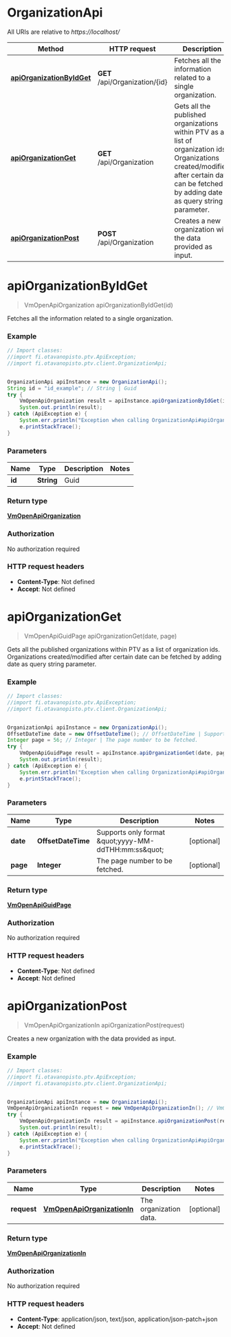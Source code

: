 # OrganizationApi

All URIs are relative to *https://localhost/*

Method | HTTP request | Description
------------- | ------------- | -------------
[**apiOrganizationByIdGet**](OrganizationApi.md#apiOrganizationByIdGet) | **GET** /api/Organization/{id} | Fetches all the information related to a single organization.
[**apiOrganizationGet**](OrganizationApi.md#apiOrganizationGet) | **GET** /api/Organization | Gets all the published organizations within PTV as a list of organization ids.              Organizations created/modified after certain date can be fetched by adding date as query string parameter.
[**apiOrganizationPost**](OrganizationApi.md#apiOrganizationPost) | **POST** /api/Organization | Creates a new organization with the data provided as input.


<a name="apiOrganizationByIdGet"></a>
# **apiOrganizationByIdGet**
> VmOpenApiOrganization apiOrganizationByIdGet(id)

Fetches all the information related to a single organization.

### Example
```java
// Import classes:
//import fi.otavanopisto.ptv.ApiException;
//import fi.otavanopisto.ptv.client.OrganizationApi;


OrganizationApi apiInstance = new OrganizationApi();
String id = "id_example"; // String | Guid
try {
    VmOpenApiOrganization result = apiInstance.apiOrganizationByIdGet(id);
    System.out.println(result);
} catch (ApiException e) {
    System.err.println("Exception when calling OrganizationApi#apiOrganizationByIdGet");
    e.printStackTrace();
}
```

### Parameters

Name | Type | Description  | Notes
------------- | ------------- | ------------- | -------------
 **id** | **String**| Guid |

### Return type

[**VmOpenApiOrganization**](VmOpenApiOrganization.md)

### Authorization

No authorization required

### HTTP request headers

 - **Content-Type**: Not defined
 - **Accept**: Not defined

<a name="apiOrganizationGet"></a>
# **apiOrganizationGet**
> VmOpenApiGuidPage apiOrganizationGet(date, page)

Gets all the published organizations within PTV as a list of organization ids.              Organizations created/modified after certain date can be fetched by adding date as query string parameter.

### Example
```java
// Import classes:
//import fi.otavanopisto.ptv.ApiException;
//import fi.otavanopisto.ptv.client.OrganizationApi;


OrganizationApi apiInstance = new OrganizationApi();
OffsetDateTime date = new OffsetDateTime(); // OffsetDateTime | Supports only format \"yyyy-MM-ddTHH:mm:ss\"
Integer page = 56; // Integer | The page number to be fetched.
try {
    VmOpenApiGuidPage result = apiInstance.apiOrganizationGet(date, page);
    System.out.println(result);
} catch (ApiException e) {
    System.err.println("Exception when calling OrganizationApi#apiOrganizationGet");
    e.printStackTrace();
}
```

### Parameters

Name | Type | Description  | Notes
------------- | ------------- | ------------- | -------------
 **date** | **OffsetDateTime**| Supports only format \&quot;yyyy-MM-ddTHH:mm:ss\&quot; | [optional]
 **page** | **Integer**| The page number to be fetched. | [optional]

### Return type

[**VmOpenApiGuidPage**](VmOpenApiGuidPage.md)

### Authorization

No authorization required

### HTTP request headers

 - **Content-Type**: Not defined
 - **Accept**: Not defined

<a name="apiOrganizationPost"></a>
# **apiOrganizationPost**
> VmOpenApiOrganizationIn apiOrganizationPost(request)

Creates a new organization with the data provided as input.

### Example
```java
// Import classes:
//import fi.otavanopisto.ptv.ApiException;
//import fi.otavanopisto.ptv.client.OrganizationApi;


OrganizationApi apiInstance = new OrganizationApi();
VmOpenApiOrganizationIn request = new VmOpenApiOrganizationIn(); // VmOpenApiOrganizationIn | The organization data.
try {
    VmOpenApiOrganizationIn result = apiInstance.apiOrganizationPost(request);
    System.out.println(result);
} catch (ApiException e) {
    System.err.println("Exception when calling OrganizationApi#apiOrganizationPost");
    e.printStackTrace();
}
```

### Parameters

Name | Type | Description  | Notes
------------- | ------------- | ------------- | -------------
 **request** | [**VmOpenApiOrganizationIn**](VmOpenApiOrganizationIn.md)| The organization data. | [optional]

### Return type

[**VmOpenApiOrganizationIn**](VmOpenApiOrganizationIn.md)

### Authorization

No authorization required

### HTTP request headers

 - **Content-Type**: application/json, text/json, application/json-patch+json
 - **Accept**: Not defined

